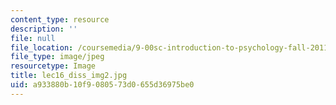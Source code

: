 ```yaml
---
content_type: resource
description: ''
file: null
file_location: /coursemedia/9-00sc-introduction-to-psychology-fall-2011/a933880b10f9080573d0655d36975be0_lec16_diss_img2.jpg
file_type: image/jpeg
resourcetype: Image
title: lec16_diss_img2.jpg
uid: a933880b-10f9-0805-73d0-655d36975be0
---
```

